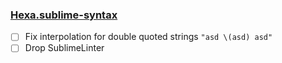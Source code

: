 ### [Hexa.sublime-syntax](https://github.com/hexalang/hexa-sublime-bundle/blob/master/Hexa.sublime-syntax)

- [ ] Fix interpolation for double quoted strings `"asd \(asd) asd"`
- [ ] Drop SublimeLinter
